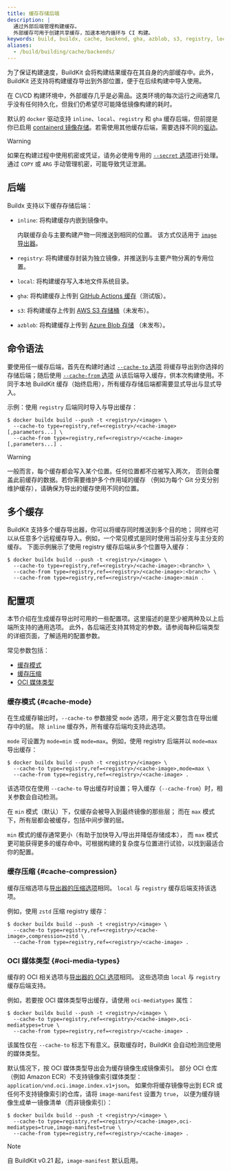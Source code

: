 ```yaml
---
title: 缓存存储后端
description: |
  通过外部后端管理构建缓存。
  外部缓存可用于创建共享缓存，加速本地内循环与 CI 构建。
keywords: build, buildx, cache, backend, gha, azblob, s3, registry, local
aliases:
  - /build/building/cache/backends/
---
```


为了保证构建速度，BuildKit 会将构建结果缓存在其自身的内部缓存中。此外，BuildKit 还支持将构建缓存导出到外部位置，便于在后续构建中导入使用。

在 CI/CD 构建环境中，外部缓存几乎是必需品。这类环境的每次运行之间通常几乎没有任何持久化，但我们仍希望尽可能降低镜像构建的耗时。

默认的 `docker` 驱动支持 `inline`、`local`、`registry` 和 `gha` 缓存后端，但前提是你已启用 [containerd 镜像存储](/manuals/desktop/features/containerd.md)。若需使用其他缓存后端，需要选择不同的[驱动](/manuals/build/builders/drivers/_index.md)。

> [!WARNING]
>
> 如果在构建过程中使用机密或凭证，请务必使用专用的
> [`--secret` 选项](/reference/cli/docker/buildx/build.md#secret)进行处理。
> 通过 `COPY` 或 `ARG` 手动管理机密，可能导致凭证泄漏。

## 后端

Buildx 支持以下缓存存储后端：

- `inline`: 将构建缓存内嵌到镜像中。

  内联缓存会与主要构建产物一同推送到相同的位置。
  该方式仅适用于 [`image` 导出器](../../exporters/image-registry.md)。

- `registry`: 将构建缓存封装为独立镜像，并推送到与主要产物分离的专用位置。

- `local`: 将构建缓存写入本地文件系统目录。

- `gha`: 将构建缓存上传到
  [GitHub Actions 缓存](https://docs.github.com/en/rest/actions/cache)（测试版）。

- `s3`: 将构建缓存上传到
  [AWS S3 存储桶](https://aws.amazon.com/s3/)（未发布）。

- `azblob`: 将构建缓存上传到
  [Azure Blob 存储](https://azure.microsoft.com/en-us/services/storage/blobs/)
  （未发布）。

## 命令语法

要使用任一缓存后端，首先在构建时通过
[`--cache-to` 选项](/reference/cli/docker/buildx/build.md#cache-to)
将缓存导出到你选择的存储后端；随后使用
[`--cache-from` 选项](/reference/cli/docker/buildx/build.md#cache-from)
从该后端导入缓存，供本次构建使用。不同于本地 BuildKit 缓存（始终启用），所有缓存存储后端都需要显式导出与显式导入。

示例：使用 `registry` 后端同时导入与导出缓存：

```console
$ docker buildx build --push -t <registry>/<image> \
  --cache-to type=registry,ref=<registry>/<cache-image>[,parameters...] \
  --cache-from type=registry,ref=<registry>/<cache-image>[,parameters...] .
```

> [!WARNING]
>
> 一般而言，每个缓存都会写入某个位置。任何位置都不应被写入两次，
> 否则会覆盖此前缓存的数据。若你需要维护多个作用域的缓存
> （例如为每个 Git 分支分别维护缓存），请确保为导出的缓存使用不同的位置。

## 多个缓存

BuildKit 支持多个缓存导出器，你可以将缓存同时推送到多个目的地；
同样也可以从任意多个远程缓存导入。例如，一个常见模式是同时使用当前分支与主分支的缓存。
下面示例展示了使用 registry 缓存后端从多个位置导入缓存：

```console
$ docker buildx build --push -t <registry>/<image> \
  --cache-to type=registry,ref=<registry>/<cache-image>:<branch> \
  --cache-from type=registry,ref=<registry>/<cache-image>:<branch> \
  --cache-from type=registry,ref=<registry>/<cache-image>:main .
```

## 配置项

本节介绍在生成缓存导出时可用的一些配置项。这里描述的是至少被两种及以上后端所支持的通用选项。
此外，各后端还支持其特定的参数。请参阅每种后端类型的详细页面，了解适用的配置参数。

常见参数包括：

- [缓存模式](#cache-mode)
- [缓存压缩](#cache-compression)
- [OCI 媒体类型](#oci-media-types)

### 缓存模式 {#cache-mode}

在生成缓存输出时，`--cache-to` 参数接受 `mode` 选项，用于定义要包含在导出缓存中的层。
除 `inline` 缓存外，所有缓存后端均支持此选项。

`mode` 可设置为 `mode=min` 或 `mode=max`。例如，使用 registry 后端并以 `mode=max` 导出缓存：

```console
$ docker buildx build --push -t <registry>/<image> \
  --cache-to type=registry,ref=<registry>/<cache-image>,mode=max \
  --cache-from type=registry,ref=<registry>/<cache-image> .
```

该选项仅在使用 `--cache-to` 导出缓存时设置；导入缓存（`--cache-from`）时，相关参数会自动检测。

在 `min` 模式（默认）下，仅缓存会被导入到最终镜像的那些层；
而在 `max` 模式下，所有层都会被缓存，包括中间步骤的层。

`min` 模式的缓存通常更小（有助于加快导入/导出并降低存储成本），
而 `max` 模式更可能获得更多的缓存命中。可根据构建的复杂度与位置进行试验，以找到最适合你的配置。

### 缓存压缩 {#cache-compression}

缓存压缩选项与[导出器的压缩选项](../../exporters/_index.md#compression)相同。
`local` 与 `registry` 缓存后端支持该选项。

例如，使用 `zstd` 压缩 registry 缓存：

```console
$ docker buildx build --push -t <registry>/<image> \
  --cache-to type=registry,ref=<registry>/<cache-image>,compression=zstd \
  --cache-from type=registry,ref=<registry>/<cache-image> .
```

### OCI 媒体类型 {#oci-media-types}

缓存的 OCI 相关选项与[导出器的 OCI 选项](../../exporters/_index.md#oci-media-types)相同。
这些选项由 `local` 与 `registry` 缓存后端支持。

例如，若要按 OCI 媒体类型导出缓存，请使用 `oci-mediatypes` 属性：

```console
$ docker buildx build --push -t <registry>/<image> \
  --cache-to type=registry,ref=<registry>/<cache-image>,oci-mediatypes=true \
  --cache-from type=registry,ref=<registry>/<cache-image> .
```

该属性仅在 `--cache-to` 标志下有意义。获取缓存时，BuildKit 会自动检测应使用的媒体类型。

默认情况下，按 OCI 媒体类型导出会为缓存镜像生成镜像索引。
部分 OCI 仓库（例如 Amazon ECR）不支持镜像索引媒体类型：`application/vnd.oci.image.index.v1+json`。
如果你将缓存镜像导出到 ECR 或任何不支持镜像索引的仓库，请将 `image-manifest` 设置为 `true`，
以便为缓存镜像生成单一镜像清单（而非镜像索引）：

```console
$ docker buildx build --push -t <registry>/<image> \
  --cache-to type=registry,ref=<registry>/<cache-image>,oci-mediatypes=true,image-manifest=true \
  --cache-from type=registry,ref=<registry>/<cache-image> .
```

> [!NOTE]
> 自 BuildKit v0.21 起，`image-manifest` 默认启用。
